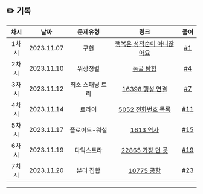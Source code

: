 ## ✏️ 기록   

| 차시 |    날짜    | 문제유형 | 링크 | 풀이 |
|:----:|:---------:|:----:|:-----:|:----:|
| 1차시 | 2023.11.07 | 구현 | [행복은 성적순이 아니잖아요](https://level.goorm.io/exam/147448/%EA%B8%B0%EB%B3%B8-%ED%96%89%EB%B3%B5%EC%9D%80-%EC%84%B1%EC%A0%81%EC%88%9C%EC%9D%B4-%EC%95%84%EB%8B%88%EC%9E%96%EC%95%84%EC%9A%94/quiz/1) | [#1](https://github.com/AlgoLeadMe/AlgoLeadMe-3/pull/1) |
| 2차시 | 2023.11.10 | 위상정렬 | [동굴 탐험](https://school.programmers.co.kr/learn/courses/30/lessons/67260) | [#4](https://github.com/AlgoLeadMe/AlgoLeadMe-3/pull/4) | 
| 3차시 | 2023.11.12 | 최소 스패닝 트리 | [16398 행성 연결](https://www.acmicpc.net/problem/16398) | [#7](https://github.com/AlgoLeadMe/AlgoLeadMe-3/pull/7) | 
| 4차시 | 2023.11.14 | 트라이 | [5052 전화번호 목록](https://www.acmicpc.net/problem/5052) | [#11](https://github.com/AlgoLeadMe/AlgoLeadMe-3/pull/11) | 
| 5차시 | 2023.11.17 | 플로이드-워셜 | [1613 역사](https://www.acmicpc.net/problem/1613) | [#15](https://github.com/AlgoLeadMe/AlgoLeadMe-3/pull/15) | 
| 6차시 | 2023.11.19 | 다익스트라 | [22865 가장 먼 곳](https://www.acmicpc.net/problem/22865) | [#19](https://github.com/AlgoLeadMe/AlgoLeadMe-3/pull/19) | 
| 7차시 | 2023.11.20 | 분리 집합 | [10775 공항](https://www.acmicpc.net/problem/10775) | [#23](https://github.com/AlgoLeadMe/AlgoLeadMe-3/pull/24) | 
---
